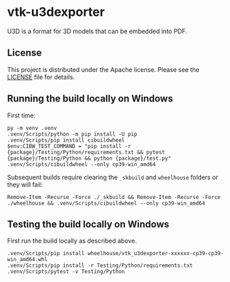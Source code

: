 # vtk-u3dexporter

U3D is a format for 3D models that can be embedded into PDF.

## License

This project is distributed under the Apache license. Please see the [LICENSE][LICENSE] file for details.

[LICENSE]: https://github.com/ClinicalGraphics/VTKU3DExporter/blob/main/LICENSE

## Running the build locally on Windows

First time:

```pwsh
py -m venv .venv
.venv/Scripts/python -m pip install -U pip
.venv/Scripts/pip install cibuildwheel
$env:CIBW_TEST_COMMAND = "pip install -r {package}/Testing/Python/requirements.txt && pytest {package}/Testing/Python && python {package}/test.py"
.venv/Scripts/cibuildwheel --only cp39-win_amd64
```

Subsequent builds require clearing the `_skbuild` and `wheelhouse` folders or they will fail:

```pwsh
Remove-Item -Recurse -Force ./_skbuild && Remove-Item -Recurse -Force ./wheelhouse && .venv/Scripts/cibuildwheel --only cp39-win_amd64
```

## Testing the build locally on Windows

First run the build locally as described above.

```pwsh
.venv/Scripts/pip install wheelhouse/vtk_u3dexporter-xxxxxx-cp39-cp39-win_amd64.whl
.venv/Scripts/pip install -r Testing/Python/requirements.txt
.venv/Scripts/pytest -v Testing/Python
```
